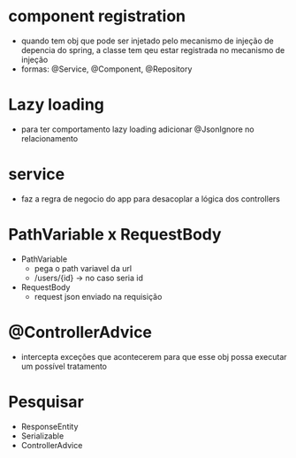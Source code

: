 # component registration
- quando tem obj que pode ser injetado pelo mecanismo de injeção de depencia do spring, a classe tem qeu estar registrada no mecanismo de injeção
- formas: @Service, @Component, @Repository

# Lazy loading
- para ter comportamento lazy loading adicionar @JsonIgnore no relacionamento

# service
- faz a regra de negocio do app para desacoplar a lógica dos controllers

# PathVariable x RequestBody
- PathVariable
  - pega o path variavel da url 
  - /users/{id} -> no caso seria id
- RequestBody
  - request json enviado na requisição

# @ControllerAdvice
- intercepta exceções que acontecerem para que esse obj possa executar um possível tratamento
# Pesquisar
- ResponseEntity
- Serializable
- ControllerAdvice